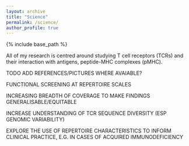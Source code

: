 ```yaml
---
layout: archive
title: "Science"
permalink: /science/
author_profile: true
---
```


{% include base_path %}

All of my research is centred around studying T cell receptors (TCRs) and their interaction with antigens, peptide-MHC complexes (pMHC). 


TODO
    ADD REFERENCES/PICTURES WHERE AVAIABLE?

FUNCTIONAL SCREENING AT REPERTOIRE SCALES

INCREASING BREADTH OF COVERAGE TO MAKE FINDINGS GENERALISABLE/EQUITABLE
    

INCREASE UNDERSTANDING OF TCR SEQUENCE DIVERSITY (ESP GENOMIC VARIABILITY)


EXPLORE THE USE OF REPERTOIRE CHARACTERISTICS TO INFORM CLINICAL PRACTICE, E.G. IN CASES OF ACQUIRED IMMUNODEFICIENCY



